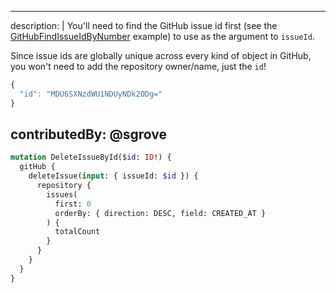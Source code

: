
---
description: |
  You'll need to find the GitHub issue id first (see the [GitHubFindIssueIdByNumber](GitHubFindIssueIdByNumber) example) to use as the argument to `issueId`.

Since issue ids are globally unique across every kind of object in GitHub, you won't need to add the repository owner/name, just the `id`!

  ```javascript
  {
    "id": "MDU6SXNzdWU1NDUyNDk2ODg="
  }
  ```
contributedBy: @sgrove
---

```graphql
mutation DeleteIssueById($id: ID!) {
  gitHub {
    deleteIssue(input: { issueId: $id }) {
      repository {
        issues(
          first: 0
          orderBy: { direction: DESC, field: CREATED_AT }
        ) {
          totalCount
        }
      }
    }
  }
}

```
